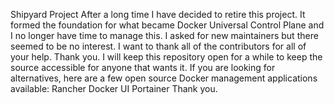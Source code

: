 Shipyard Project After a long time I have decided to retire this project. It formed the foundation for what became Docker Universal Control Plane and I no longer have time to manage this. I asked for new maintainers but there seemed to be no interest. I want to thank all of the contributors for all of your help. Thank you. I will keep this repository open for a while to keep the source accessible for anyone that wants it. If you are looking for alternatives, here are a few open source Docker management applications available: Rancher Docker UI Portainer Thank you.